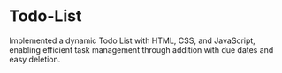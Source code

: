# Todo-List
Implemented a dynamic Todo List with HTML, CSS, and JavaScript, enabling efficient task management through addition with due dates and easy deletion.

